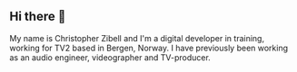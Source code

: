 ## Hi there 👋
My name is Christopher Zibell and I'm a digital developer in training, working for TV2 based in Bergen, Norway. I have previously been working as an audio engineer, videographer and TV-producer. 

<!--
**Chrsz99/Chrsz99** is a ✨ _special_ ✨ repository because its `README.md` (this file) appears on your GitHub profile.

Here are some ideas to get you started:

- 🔭 I’m currently working on ...
- 🌱 I’m currently learning ...
- 👯 I’m looking to collaborate on ...
- 🤔 I’m looking for help with ...
- 💬 Ask me about ...
- 📫 How to reach me: ...
- 😄 Pronouns: ...
- ⚡ Fun fact: ...
-->
